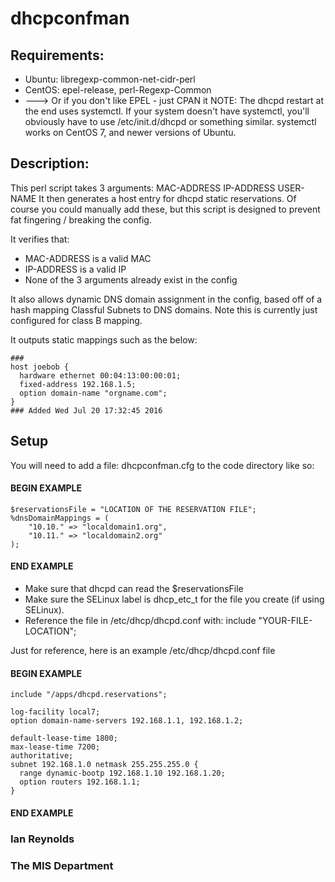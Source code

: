 # dhcpconfman
## Requirements:
 * Ubuntu: libregexp-common-net-cidr-perl
 * CentOS: epel-release, perl-Regexp-Common
 * ---> Or if you don't like EPEL - just CPAN it
 NOTE: The dhcpd restart at the end uses systemctl. If your system doesn't
 have systemctl, you'll obviously have to use /etc/init.d/dhcpd or something
 similar. systemctl works on CentOS 7, and newer versions of Ubuntu.

## Description:
This perl script takes 3 arguments: MAC-ADDRESS IP-ADDRESS USER-NAME
It then generates a host entry for dhcpd static reservations.
Of course you could manually add these, but this script is designed to prevent
fat fingering / breaking the config. 

It verifies that: 
* MAC-ADDRESS is a valid MAC
* IP-ADDRESS is a valid IP
* None of the 3 arguments already exist in the config

It also allows dynamic DNS domain assignment in the config, based off of a hash
mapping Classful Subnets to DNS domains. Note this is currently just configured for class B mapping. 

It outputs static mappings such as the below:
```
###
host joebob {
  hardware ethernet 00:04:13:00:00:01;
  fixed-address 192.168.1.5;
  option domain-name "orgname.com";
}
### Added Wed Jul 20 17:32:45 2016
```

## Setup
You will need to add a file: dhcpconfman.cfg to the code directory like so:
#### BEGIN EXAMPLE
    $reservationsFile = "LOCATION OF THE RESERVATION FILE";
    %dnsDomainMappings = (
        "10.10." => "localdomain1.org",
        "10.11." => "localdomain2.org"
    );
#### END EXAMPLE
* Make sure that dhcpd can read the $reservationsFile
* Make sure the SELinux label is dhcp_etc_t for the file you create 
(if using SELinux).
* Reference the file in /etc/dhcp/dhcpd.conf with:
include "YOUR-FILE-LOCATION";


Just for reference, here is an example /etc/dhcp/dhcpd.conf file
#### BEGIN EXAMPLE
    include "/apps/dhcpd.reservations";

    log-facility local7;
    option domain-name-servers 192.168.1.1, 192.168.1.2;

    default-lease-time 1800;
    max-lease-time 7200;
    authoritative;
    subnet 192.168.1.0 netmask 255.255.255.0 {
      range dynamic-bootp 192.168.1.10 192.168.1.20;
      option routers 192.168.1.1;
    }
#### END EXAMPLE



### Ian Reynolds
### The MIS Department
